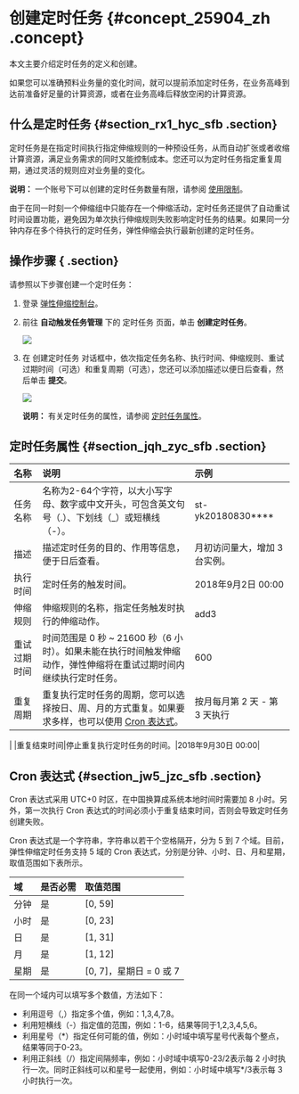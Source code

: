 # 创建定时任务 {#concept_25904_zh .concept}

本文主要介绍定时任务的定义和创建。

如果您可以准确预料业务量的变化时间，就可以提前添加定时任务，在业务高峰到达前准备好足量的计算资源，或者在业务高峰后释放空闲的计算资源。

## 什么是定时任务 {#section_rx1_hyc_sfb .section}

定时任务是在指定时间执行指定伸缩规则的一种预设任务，从而自动扩张或者收缩计算资源，满足业务需求的同时又能控制成本。您还可以为定时任务指定重复周期，通过灵活的规则应对业务量的变化。

**说明：** 一个账号下可以创建的定时任务数量有限，请参阅 [使用限制](intl.zh-CN/用户指南/使用须知/数量限制.md#)。

由于在同一时刻一个伸缩组中只能存在一个伸缩活动，定时任务还提供了自动重试时间设置功能，避免因为单次执行伸缩规则失败影响定时任务的结果。如果同一分钟内存在多个待执行的定时任务，弹性伸缩会执行最新创建的定时任务。

## 操作步骤 { .section}

请参照以下步骤创建一个定时任务：

1.  登录 [弹性伸缩控制台](https://essnew.console.aliyun.com/)。
2.  前往 **自动触发任务管理** 下的 定时任务 页面，单击 **创建定时任务**。

    ![](http://static-aliyun-doc.oss-cn-hangzhou.aliyuncs.com/assets/img/40597/155425313321782_zh-CN.png)

3.  在 创建定时任务 对话框中，依次指定任务名称、执行时间、伸缩规则、重试过期时间（可选）和重复周期（可选），您还可以添加描述以便日后查看，然后单击 **提交**。

    ![](http://static-aliyun-doc.oss-cn-hangzhou.aliyuncs.com/assets/img/40597/155425313321783_zh-CN.png)

    **说明：** 有关定时任务的属性，请参阅 [定时任务属性](#section_jqh_zyc_sfb)。


## 定时任务属性 {#section_jqh_zyc_sfb .section}

|名称|说明|示例|
|:-|:-|:-|
|任务名称|名称为2-64个字符，以大小写字母、数字或中文开头，可包含英文句号（.）、下划线（\_）或短横线（-）。|st-yk20180830\*\*\*\*|
|描述|描述定时任务的目的、作用等信息，便于日后查看。|月初访问量大，增加 3 台实例。|
|执行时间|定时任务的触发时间。|2018年9月2日 00:00|
|伸缩规则|伸缩规则的名称，指定任务触发时执行的伸缩动作。|add3|
|重试过期时间|时间范围是 0 秒 ~ 21600 秒（6 小时）。如果未能在执行时间触发伸缩动作，弹性伸缩将在重试过期时间内继续执行定时任务。|600|
|重复周期|重复执行定时任务的周期，您可以选择按日、周、月的方式重复。如果要求多样，也可以使用 [Cron 表达式](#section_jw5_jzc_sfb)。|按月每月第 2 天 - 第 3 天执行

|
|重复结束时间|停止重复执行定时任务的时间。|2018年9月30日 00:00|

## Cron 表达式 {#section_jw5_jzc_sfb .section}

Cron 表达式采用 UTC+0 时区，在中国换算成系统本地时间时需要加 8 小时。另外，第一次执行 Cron 表达式的时间必须小于重复结束时间，否则会导致定时任务创建失败。

Cron 表达式是一个字符串，字符串以若干个空格隔开，分为 5 到 7 个域。目前，弹性伸缩定时任务支持 5 域的 Cron 表达式，分别是分钟、小时、日、月和星期，取值范围如下表所示。

|域|是否必需|取值范围|
|:-|:---|:---|
|分钟|是|\[0, 59\]|
|小时|是|\[0, 23\]|
|日|是|\[1, 31\]|
|月|是|\[1, 12\]|
|星期|是|\[0, 7\]，星期日 = 0 或 7|

在同一个域内可以填写多个数值，方法如下：

-   利用逗号（,）指定多个值，例如：1,3,4,7,8。
-   利用短横线（-）指定值的范围，例如：1-6，结果等同于1,2,3,4,5,6。
-   利用星号（\*）指定任何可能的值，例如：小时域中填写星号代表每个整点，结果等同于0-23。
-   利用正斜线（/）指定间隔频率，例如：小时域中填写0-23/2表示每 2 小时执行一次。同时正斜线可以和星号一起使用，例如：小时域中填写\*/3表示每 3 小时执行一次。

